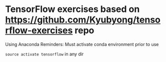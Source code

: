 # TensorFlow exercises based on https://github.com/Kyubyong/tensorflow-exercises repo
Using Anaconda Reminders:
  Must activate conda environment prior to use

  `source activate tensorflow` in any dir
